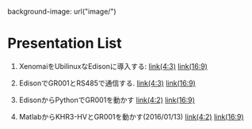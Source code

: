 background-image: url("image/")

# Presentation List

1. XenomaiをUbilinuxなEdisonに導入する: 
[link(4:3)](./index.html?xenomai-3-0-on-ubilinux-with-Intel-Edison.md)
[link(16:9)](./index.html?xenomai-3-0-on-ubilinux-with-Intel-Edison.md&16:9)

2. EdisonでGR001とRS485で通信する.
[link(4:3)](./index.html?rs485-with-Intel-Edison.md)
[link(16:9)](./index.html?rs485-with-Intel-Edison.md&16:9)

3. EdisonからPythonでGR001を動かす
[link(4:2)](./index.html?gr001_with_python.md)
[link(16:9)](./index.html?gr001_with_python.md?16:9)

4. MatlabからKHR3-HVとGR001を動かす(2016/01/13)
[link(4:2)](./index.html?khr3_gr001_with_matlab.md)
[link(16:9)](./index.html?khr3_gr001_with_matlab.md?16:9)

